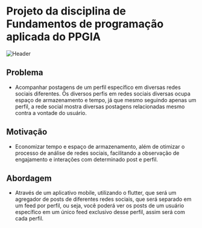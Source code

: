 # Projeto da disciplina de Fundamentos de programação aplicada do PPGIA

![Header](https://www.canva.com/design/DAGIaIBFf2A/5-mBq98XMkcPlOZ2Mk_88Q/edit)

## Problema

 - Acompanhar postagens de um perfil específico em diversas redes sociais diferentes. Os diversos perfis em redes sociais diversas ocupa espaço de armazenamento e tempo, já que mesmo seguindo apenas um perfil, a rede social mostra diversas postagens relacionadas mesmo contra a vontade do usuário.

## Motivação

- Economizar tempo e espaço de armazenamento, além de otimizar o processo de análise de redes sociais, facilitando a observação de engajamento e interações com determinado post e perfil.

## Abordagem

- Através de um aplicativo mobile, utilizando o flutter, que será um agregador de posts de diferentes redes sociais, que será separado em um feed por perfil, ou seja, você poderá ver os posts de um usuário específico em um único feed exclusivo desse perfil, assim será com cada perfil.


